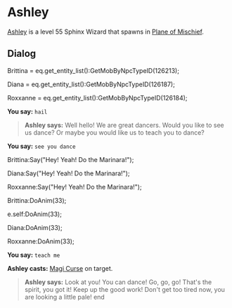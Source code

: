 # Ashley



[Ashley](/npc/126207) is a level 55 Sphinx Wizard that spawns in [Plane of Mischief](/zone/126).



## Dialog

Brittina = eq.get_entity_list():GetMobByNpcTypeID(126213);

Diana = eq.get_entity_list():GetMobByNpcTypeID(126187);

Roxxanne = eq.get_entity_list():GetMobByNpcTypeID(126184);


**You say:** `hail`



>**Ashley says:** Well hello! We are great dancers. Would you like to see us dance? Or maybe you would like us to teach you to dance?

**You say:** `see you dance`



Brittina:Say("Hey! Yeah! Do the Marinara!");


Diana:Say("Hey! Yeah! Do the Marinara!");


Roxxanne:Say("Hey! Yeah! Do the Marinara!");


Brittina:DoAnim(33);


e.self:DoAnim(33);


Diana:DoAnim(33);


Roxxanne:DoAnim(33);

**You say:** `teach me`



**Ashley casts:** [Magi Curse](/spell/806) on target.


>**Ashley says:** Look at you! You can dance! Go, go, go! That's the spirit, you got it! Keep up the good work! Don't get too tired now, you are looking a little pale!
end
